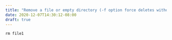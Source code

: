 ```yaml
---
title: "Remove a file or empty directory (-f option force deletes without asking)"
date: 2020-12-07T14:30:12-08:00
draft: true
---
```


```
rm file1
```
